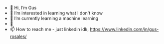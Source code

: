 - 👋 Hi, I’m Gus
- 👀 I’m interested in learning what I don't know
- 🌱 I’m currently learning a machine learning
- :seedling:
- 📫 How to reach me - just linkedin idk, https://www.linkedin.com/in/gus-rosales/
<!---
okGus/okGus is a ✨ special ✨ repository because its `README.md` (this file) appears on your GitHub profile.
You can click the Preview link to take a look at your changes.
--->
